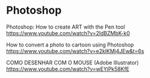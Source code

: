 # Photoshop

Photoshop: How to create ART with the Pen tool</br>
https://www.youtube.com/watch?v=2ldBZMbK-k0

How to convert a photo to cartoon using Photoshop</br>
https://www.youtube.com/watch?v=e2klKMj4JEw&t=6s

COMO DESENHAR COM O MOUSE (Adobe Illustrator)</br>
https://www.youtube.com/watch?v=wEYiPk58KfE
